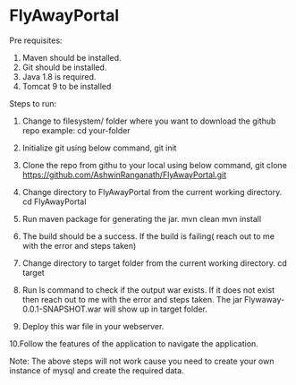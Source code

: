 # FlyAwayPortal

Pre requisites:
1. Maven should be installed.
2. Git should be installed.
3. Java 1.8 is required.
4. Tomcat 9 to be installed

Steps to run:
1. Change to filesystem/ folder where you want to download the github repo
   example: cd your-folder
2. Initialize git using below command,
   git init
3. Clone the repo from githu to your local using below command,
   git clone https://github.com/AshwinRanganath/FlyAwayPortal.git

4. Change directory to FlyAwayPortal from the current working directory. <br>
  cd FlyAwayPortal

5. Run maven package for generating the jar.
   mvn clean
   mvn install

6. The build should be a success. If the build is failing( reach out to me with the error and steps taken)

7. Change directory to target folder from the current working directory.
   cd target
   
8. Run ls command to check if the output war exists. If it does not exist then reach out to me with the error and steps taken.
   The jar Flywaway-0.0.1-SNAPSHOT.war will show up in target folder.

9. Deploy this war file in your webserver.

10.Follow the features of the application to navigate the application.

Note: The above steps will not work cause you need to create your own instance of mysql and create the required data.
